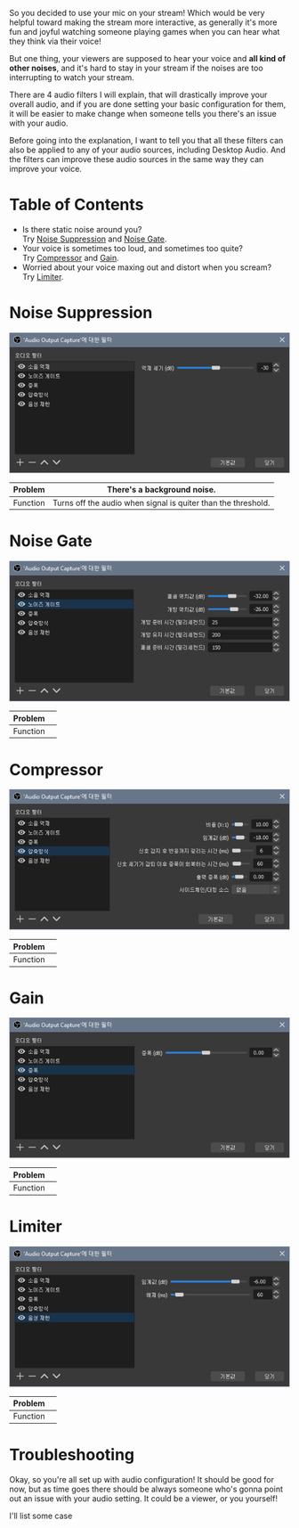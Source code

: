 So you decided to use your mic on your stream! Which would be very helpful toward making the stream more interactive, as generally it's more fun and joyful watching someone playing games when you can hear what they think via their voice!

But one thing, your viewers are supposed to hear your voice and **all kind of other noises**, and it's hard to stay in your stream if the noises are too interrupting to watch your stream.

There are 4 audio filters I will explain, that will drastically improve your overall audio, and if you are done setting your basic configuration for them, it will be easier to make change when someone tells you there's an issue with your audio.

Before going into the explanation, I want to tell you that all these filters can also be applied to any of your audio sources, including Desktop Audio. And the filters can improve these audio sources in the same way they can improve your voice.

# Table of Contents

- Is there static noise around you?  
  Try [Noise Suppression](#noise-suppression) and [Noise Gate](#noise-gate).
- Your voice is sometimes too loud, and sometimes too quite?  
  Try [Compressor](#compressor) and [Gain](#gain).
- Worried about your voice maxing out and distort when you scream?  
  Try [Limiter](#limiter).

# Noise Suppression

![Noise Suppression window][Window: Noise Suppression]

| Problem | There's a background noise. |
| ------- | --------------------------- |
| Function | Turns off the audio when signal is quiter than the threshold. |

# Noise Gate

![Noise Gate Window][Window: Noise Gate]

| Problem  |   |
| -------- | - |
| Function |   |

# Compressor

![Compressor Window][Window: Compressor]

| Problem  |   |
| -------- | - |
| Function |   |

# Gain

![Gain Window][Window: Gain]

| Problem  |   |
| -------- | - |
| Function |   |

# Limiter

![Limiter Window][Window: Limiter]

| Problem  |   |
| -------- | - |
| Function |   |

# Troubleshooting

Okay, so you're all set up with audio configuration! It should be good for now, but as time goes there should be always someone who's gonna point out an issue with your audio setting. It could be a viewer, or you yourself!

I'll list some case

[Window: Noise Suppression]: ./image/ko/ns-window.png "window of Noise Suppression"
[Window: Noise Gate]: ./image/ko/ng-window.png "window of Noise Gate"
[Window: Compressor]: ./image/ko/c-window.png "window of Compressor"
[Window: Gain]: ./image/ko/g-window.png "window of Gain"
[Window: Limiter]: ./image/ko/l-window.png "window of Limiter"
